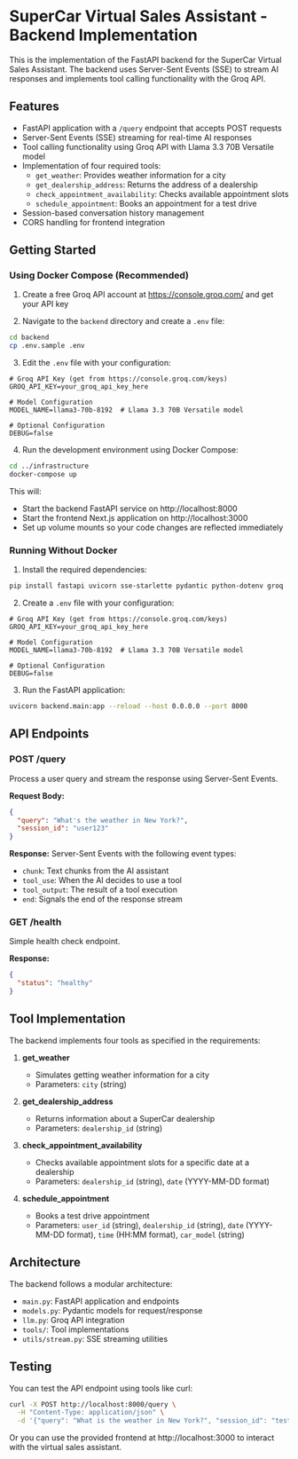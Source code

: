 # SuperCar Virtual Sales Assistant - Backend Implementation

This is the implementation of the FastAPI backend for the SuperCar Virtual Sales Assistant. The backend uses Server-Sent Events (SSE) to stream AI responses and implements tool calling functionality with the Groq API.

## Features

- FastAPI application with a `/query` endpoint that accepts POST requests
- Server-Sent Events (SSE) streaming for real-time AI responses
- Tool calling functionality using Groq API with Llama 3.3 70B Versatile model
- Implementation of four required tools:
  - `get_weather`: Provides weather information for a city
  - `get_dealership_address`: Returns the address of a dealership
  - `check_appointment_availability`: Checks available appointment slots
  - `schedule_appointment`: Books an appointment for a test drive
- Session-based conversation history management
- CORS handling for frontend integration

## Getting Started

### Using Docker Compose (Recommended)

1. Create a free Groq API account at https://console.groq.com/ and get your API key

2. Navigate to the `backend` directory and create a `.env` file:
```bash
cd backend
cp .env.sample .env
```

3. Edit the `.env` file with your configuration:
```
# Groq API Key (get from https://console.groq.com/keys)
GROQ_API_KEY=your_groq_api_key_here

# Model Configuration
MODEL_NAME=llama3-70b-8192  # Llama 3.3 70B Versatile model

# Optional Configuration
DEBUG=false
```

4. Run the development environment using Docker Compose:
```bash
cd ../infrastructure
docker-compose up
```

This will:
- Start the backend FastAPI service on http://localhost:8000
- Start the frontend Next.js application on http://localhost:3000
- Set up volume mounts so your code changes are reflected immediately

### Running Without Docker

1. Install the required dependencies:
```bash
pip install fastapi uvicorn sse-starlette pydantic python-dotenv groq
```

2. Create a `.env` file with your configuration:
```
# Groq API Key (get from https://console.groq.com/keys)
GROQ_API_KEY=your_groq_api_key_here

# Model Configuration
MODEL_NAME=llama3-70b-8192  # Llama 3.3 70B Versatile model

# Optional Configuration
DEBUG=false
```

3. Run the FastAPI application:
```bash
uvicorn backend.main:app --reload --host 0.0.0.0 --port 8000
```

## API Endpoints

### POST /query

Process a user query and stream the response using Server-Sent Events.

**Request Body:**
```json
{
  "query": "What's the weather in New York?",
  "session_id": "user123"
}
```

**Response:**
Server-Sent Events with the following event types:
- `chunk`: Text chunks from the AI assistant
- `tool_use`: When the AI decides to use a tool
- `tool_output`: The result of a tool execution
- `end`: Signals the end of the response stream

### GET /health

Simple health check endpoint.

**Response:**
```json
{
  "status": "healthy"
}
```

## Tool Implementation

The backend implements four tools as specified in the requirements:

1. **get_weather**
   - Simulates getting weather information for a city
   - Parameters: `city` (string)

2. **get_dealership_address**
   - Returns information about a SuperCar dealership
   - Parameters: `dealership_id` (string)

3. **check_appointment_availability**
   - Checks available appointment slots for a specific date at a dealership
   - Parameters: `dealership_id` (string), `date` (YYYY-MM-DD format)

4. **schedule_appointment**
   - Books a test drive appointment
   - Parameters: `user_id` (string), `dealership_id` (string), `date` (YYYY-MM-DD format), `time` (HH:MM format), `car_model` (string)

## Architecture

The backend follows a modular architecture:
- `main.py`: FastAPI application and endpoints
- `models.py`: Pydantic models for request/response
- `llm.py`: Groq API integration
- `tools/`: Tool implementations
- `utils/stream.py`: SSE streaming utilities

## Testing

You can test the API endpoint using tools like curl:

```bash
curl -X POST http://localhost:8000/query \
  -H "Content-Type: application/json" \
  -d '{"query": "What is the weather in New York?", "session_id": "test-session"}'
```

Or you can use the provided frontend at http://localhost:3000 to interact with the virtual sales assistant.
